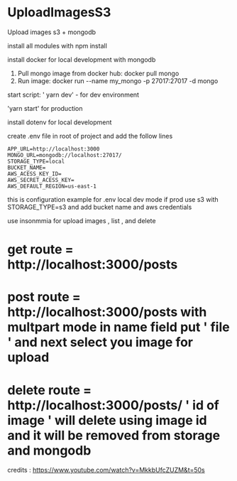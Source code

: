 # UploadImagesS3
Upload  images s3 + mongodb

install all modules with npm install

install docker for local development with mongodb

1. Pull mongo image from docker hub: docker pull mongo
2. Run image: docker run --name my_mongo -p 27017:27017 -d mongo

start script: ' yarn dev'   - for dev environment

'yarn start' for production

install dotenv for local development


create .env file in root of project and add the follow lines

````
APP_URL=http://localhost:3000
MONGO_URL=mongodb://localhost:27017/   
STORAGE_TYPE=local
BUCKET_NAME=
AWS_ACESS_KEY_ID=
AWS_SECRET_ACESS_KEY=
AWS_DEFAULT_REGION=us-east-1
````
this is configuration example for  .env  local dev mode if prod use s3 with  STORAGE_TYPE=s3
and add bucket name and aws credentials 

use insonmmia for upload images , list , and delete 

# get route = http://localhost:3000/posts

# post route = http://localhost:3000/posts  with multpart mode  in name field put ' file '  and next select you image for upload

# delete route = http://localhost:3000/posts/ ' id of image ' will delete using image id  and it will be removed from storage and mongodb

credits : https://www.youtube.com/watch?v=MkkbUfcZUZM&t=50s

